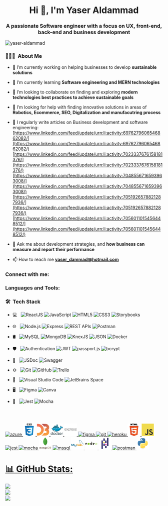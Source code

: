 <h1 align="center">Hi 👋, I'm Yaser Aldammad</h1>
<h3 align="center">A passionate Software engineer with a focus on UX, front-end, back-end and business development</h3>

<p align="left"> <img src="https://komarev.com/ghpvc/?username=yaser-aldammad&label=Profile%20views&color=0e75b6&style=flat" alt="yaser-aldammad" /> </p>
<h3> 👨🏻‍💻 &nbsp;About Me </h3>

- 🔭 I’m currently working on helping businesses to develop **sustainable solutions**

- 🌱 I’m currently learning **Software engineering and MERN technologies**

- 👯 I’m looking to collaborate on finding and exploring **modern technologies best practices to achieve sustainable goals**

- 🤝 I’m looking for help with finding innovative solutions in areas of **Robotics, Ecommerce, SEO, Digitalization and manufacutring process**

- 📝 I regularly write articles on Business development and software engineering: [https://www.linkedin.com/feed/update/urn:li:activity:6976279606546862082/](https://www.linkedin.com/feed/update/urn:li:activity:6976279606546862082/) [https://www.linkedin.com/feed/update/urn:li:activity:7023337676158181376/](https://www.linkedin.com/feed/update/urn:li:activity:7023337676158181376/) [https://www.linkedin.com/feed/update/urn:li:activity:7048556716593963008/](https://www.linkedin.com/feed/update/urn:li:activity:7048556716593963008/) [https://www.linkedin.com/feed/update/urn:li:activity:7051926578821287936/](https://www.linkedin.com/feed/update/urn:li:activity:7051926578821287936/) [https://www.linkedin.com/feed/update/urn:li:activity:7056011015456448512/](https://www.linkedin.com/feed/update/urn:li:activity:7056011015456448512/) 

- 💬 Ask me about development strategies, and **how business can measure and report their performance**

- 📫 How to reach me **yaser_dammad@hotmail.com**

<h3 align="left">Connect with me:</h3>
<p align="left">
</p>

<h3 align="left">Languages and Tools:</h3>
<h3> 🛠 &nbsp;Tech Stack</h3>


- 💻 &nbsp;
  ![ReactJS](https://img.shields.io/badge/-ReactJS-333333?style=flat&logo=react)
  ![JavaScript](https://img.shields.io/badge/-JavaScript-333333?style=flat&logo=javascript)
  ![HTML5](https://img.shields.io/badge/-HTML5-333333?style=flat&logo=HTML5)
  ![CSS3](https://img.shields.io/badge/-CSS3-333333?style=flat&logo=CSS3&logoColor=1572B6)
  ![Storybooks](https://img.shields.io/badge/-Storybooks-333333?style=flat&logo=Storybook)
  
- 🌐 &nbsp;
  ![Node.js](https://img.shields.io/badge/-Node.js-333333?style=flat&logo=node.js)
  ![Express](https://img.shields.io/badge/-Express-333333?style=flat&logo=Express)
  ![REST APIs](https://img.shields.io/badge/-REST%20APIs-333333?style=flat&logo=api)
  ![Postman](https://img.shields.io/badge/-Postman-333333?style=flat&logo=Postman)

- 🛢 &nbsp;
  ![MySQL](https://img.shields.io/badge/-MySQL-333333?style=flat&logo=mysql)
  ![MongoDB](https://img.shields.io/badge/-MongoDB-333333?style=flat&logo=mongodb)
  ![KnexJS](https://img.shields.io/badge/-KnexJS-333333?style=flat&logo=knexjs)
  ![JSON](https://img.shields.io/badge/-JSON-333333?style=flat&logo=json)
  ![Docker](https://img.shields.io/badge/-Docker-333333?style=flat&logo=Docker)
  
- 🛡️ &nbsp;
  ![Authentication](https://img.shields.io/badge/-Authentication-333333?style=flat&logo=Auth0)
  ![JWT](https://img.shields.io/badge/-JWT-333333?style=flat&logo=json-web-tokens)
  ![passport.js](https://img.shields.io/badge/-passport.js-333333?style=flat&logo=passport)
  ![bcrypt](https://img.shields.io/badge/-bcrypt-333333?style=flat&logo=lock)

- 📝 &nbsp;
  ![JSDoc](https://img.shields.io/badge/-JSDoc-333333?style=flat&logo=JSDoc)
  ![Swagger](https://img.shields.io/badge/-Swagger-333333?style=flat&logo=swagger)

- ⚙️ &nbsp;
  ![Git](https://img.shields.io/badge/-Git-333333?style=flat&logo=git)
  ![GitHub](https://img.shields.io/badge/-GitHub-333333?style=flat&logo=github)
  ![Trello](https://img.shields.io/badge/-Trello-333333?style=flat&logo=Trello)
 
- 🔧 &nbsp;
  ![Visual Studio Code](https://img.shields.io/badge/-Visual%20Studio%20Code-333333?style=flat&logo=visual-studio-code&logoColor=007ACC)
  ![JetBrains Space](https://img.shields.io/badge/-JetBrains%20Space-333333?style=flat&logo=JetBrains)
 
- 🖥 &nbsp;
  ![Figma](https://img.shields.io/badge/-Figma-333333?style=flat&logo=figma)
  ![Canva](https://img.shields.io/badge/-Canva-333333?style=flat&logo=canva)
  
- 🧪 &nbsp;
  ![Jest](https://img.shields.io/badge/-Jest-333333?style=flat&logo=jest)
  ![Mocha](https://img.shields.io/badge/-Mocha-333333?style=flat&logo=mocha)



<br/>
<p align="left"> <a href="https://azure.microsoft.com/en-in/" target="_blank" rel="noreferrer"> <br> <img src="https://www.vectorlogo.zone/logos/microsoft_azure/microsoft_azure-icon.svg" alt="azure" width="40" height="40"/> </a> <a href="https://www.w3schools.com/css/" target="_blank" rel="noreferrer"> <img src="https://raw.githubusercontent.com/devicons/devicon/master/icons/css3/css3-original-wordmark.svg" alt="css3" width="40" height="40"/> </a> <a href="https://d3js.org/" target="_blank" rel="noreferrer"> <img src="https://raw.githubusercontent.com/devicons/devicon/master/icons/d3js/d3js-original.svg" alt="d3js" width="40" height="40"/> </a> <a href="https://www.docker.com/" target="_blank" rel="noreferrer"> <img src="https://raw.githubusercontent.com/devicons/devicon/master/icons/docker/docker-original-wordmark.svg" alt="docker" width="40" height="40"/> </a> <a href="https://expressjs.com" target="_blank" rel="noreferrer"> <img src="https://raw.githubusercontent.com/devicons/devicon/master/icons/express/express-original-wordmark.svg" alt="express" width="40" height="40"/> </a> <a href="https://www.figma.com/" target="_blank" rel="noreferrer"> <img src="https://www.vectorlogo.zone/logos/figma/figma-icon.svg" alt="figma" width="40" height="40"/> </a> <a href="https://git-scm.com/" target="_blank" rel="noreferrer"> <img src="https://www.vectorlogo.zone/logos/git-scm/git-scm-icon.svg" alt="git" width="40" height="40"/> </a> <a href="https://heroku.com" target="_blank" rel="noreferrer"> <img src="https://www.vectorlogo.zone/logos/heroku/heroku-icon.svg" alt="heroku" width="40" height="40"/> </a> <a href="https://www.w3.org/html/" target="_blank" rel="noreferrer"> <img src="https://raw.githubusercontent.com/devicons/devicon/master/icons/html5/html5-original-wordmark.svg" alt="html5" width="40" height="40"/> </a> <a href="https://developer.mozilla.org/en-US/docs/Web/JavaScript" target="_blank" rel="noreferrer"> <img src="https://raw.githubusercontent.com/devicons/devicon/master/icons/javascript/javascript-original.svg" alt="javascript" width="40" height="40"/> </a> <a href="https://jestjs.io" target="_blank" rel="noreferrer"> <img src="https://www.vectorlogo.zone/logos/jestjsio/jestjsio-icon.svg" alt="jest" width="40" height="40"/> </a> <a href="https://mochajs.org" target="_blank" rel="noreferrer"> <img src="https://www.vectorlogo.zone/logos/mochajs/mochajs-icon.svg" alt="mocha" width="40" height="40"/> </a> <a href="https://www.mongodb.com/" target="_blank" rel="noreferrer"> <img src="https://raw.githubusercontent.com/devicons/devicon/master/icons/mongodb/mongodb-original-wordmark.svg" alt="mongodb" width="40" height="40"/> </a> <a href="https://www.microsoft.com/en-us/sql-server" target="_blank" rel="noreferrer"> <img src="https://www.svgrepo.com/show/303229/microsoft-sql-server-logo.svg" alt="mssql" width="40" height="40"/> </a> <a href="https://www.mysql.com/" target="_blank" rel="noreferrer"> <img src="https://raw.githubusercontent.com/devicons/devicon/master/icons/mysql/mysql-original-wordmark.svg" alt="mysql" width="40" height="40"/> </a> <a href="https://nodejs.org" target="_blank" rel="noreferrer"> <img src="https://raw.githubusercontent.com/devicons/devicon/master/icons/nodejs/nodejs-original-wordmark.svg" alt="nodejs" width="40" height="40"/> </a> <a href="https://pandas.pydata.org/" target="_blank" rel="noreferrer"> <img src="https://raw.githubusercontent.com/devicons/devicon/2ae2a900d2f041da66e950e4d48052658d850630/icons/pandas/pandas-original.svg" alt="pandas" width="40" height="40"/> </a> <a href="https://postman.com" target="_blank" rel="noreferrer"> <img src="https://www.vectorlogo.zone/logos/getpostman/getpostman-icon.svg" alt="postman" width="40" height="40"/> </a> <a href="https://www.python.org" target="_blank" rel="noreferrer"> <img src="https://raw.githubusercontent.com/devicons/devicon/master/icons/python/python-original.svg" alt="python" width="40" height="40"/> </a> <a href="https://reactjs.org/" target="_blank" rel="noreferrer">  </p>

# 📊 GitHub Stats:
![](https://github-readme-stats.vercel.app/api?username=Yaser-Aldammad&theme=dark&hide_border=false&include_all_commits=false&count_private=true)<br/>
![](https://github-readme-streak-stats.herokuapp.com/?user=Yaser-Aldammad&theme=dark&hide_border=false)<br/>
![](https://github-readme-stats.vercel.app/api/top-langs/?username=Yaser-Aldammad&theme=dark&hide_border=false&include_all_commits=false&count_private=true&layout=compact)
